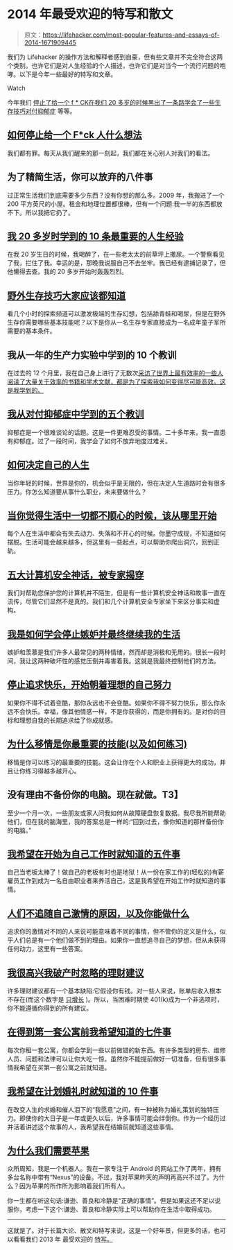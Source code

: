 # 2014 年最受欢迎的特写和散文

> 原文：<https://lifehacker.com/most-popular-features-and-essays-of-2014-1671909445>

我们为 Lifehacker 的操作方法和解释者感到自豪，但有些文章并不完全符合这两个类别。也许它们是对人生经验的个人描述，也许它们是对当今一个流行问题的咆哮。以下是今年一些最好的特写和文章。

Watch

今年我们 [停止了给一个 f * CK](https://lifehacker.com/how-to-stop-giving-a-f-ck-what-people-think-1530784365)[在我们 20 多岁的时候黑出了一条路](http://lifehacker.com/10-of-the-most-important-life-lessons-i-learned-from-my-1547298543)[学会了一些生存技巧](http://lifehacker.com/the-wilderness-survival-skills-everyone-should-know-5881604)[对付抑郁症](http://lifehacker.com/five-lessons-i-learned-from-dealing-with-depression-1595249546) 等等。

## [如何停止给一个 F*ck 人什么想法](http://lifehacker.com/how-to-stop-giving-a-f-ck-what-people-think-1530784365)

我们都有罪。每天从我们醒来的那一刻起，我们都在关心别人对我们的看法。

## 为了精简生活，你可以放弃的八件事

过正常生活我们到底需要多少东西？没有你想的那么多。2009 年，我搬进了一个 200 平方英尺的小屋。租金和地理位置都很棒，但有一个问题:我一半的东西都放不下。所以我把它扔了。

## [我 20 多岁时学到的 10 条最重要的人生经验](http://lifehacker.com/10-of-the-most-important-life-lessons-i-learned-from-my-1547298543)

在我 20 岁生日的时候，我喝醉了，在一些老太太的前草坪上撒尿。一个警察看见了我，拦住了我。幸运的是，那晚我说服自己不去坐牢。我已经有逮捕记录了，但他懒得去查。我的 20 多岁开始时轰轰烈烈。

## [野外生存技巧大家应该都知道](http://lifehacker.com/the-wilderness-survival-skills-everyone-should-know-5881604)

看几个小时的探索频道可以激发极端的生存幻想，包括舔青蛙和喝尿，但是在野外生存你需要哪些基本技能呢？以下是你从一名生存专家直接成为一名成年童子军所需要的基本条件。

## 我从一年的生产力实验中学到的 10 个教训

在过去的 12 个月里，我在自己身上进行了无数次[采访了世界上最有效率的一些人](http://ayearofproductivity.com/category/interviews/)[阅读了大量关于效率的书籍和学术文献，都是为了探索我如何变得尽可能高效。这是我学到的。](http://ayearofproductivity.com/favorite-books-productivity/)

## [我从对付抑郁症中学到的五个教训](http://lifehacker.com/five-lessons-i-learned-from-dealing-with-depression-1595249546)

抑郁症是一个很难谈论的话题。这是一件更难忍受的事情。二十多年来，我一直患有抑郁症。过了一段时间，我学会了如何不放弃地度过难关。

## [如何决定自己的人生](http://lifehacker.com/how-to-decide-on-what-to-do-with-your-life-1588240029)

当你年轻的时候，世界是你的，机会似乎是无限的，但在决定人生道路时会有很多压力。你怎么知道要从事什么职业，未来要做什么？

## [当你觉得生活中一切都不顺心的时候，该从哪里开始](http://lifehacker.com/where-to-start-when-it-feels-like-nothing-is-going-righ-1640250197)

每个人在生活中都会有失去动力、失落和不开心的时候。你墨守成规，不知道如何摆脱。生活可能会越来越多，但这里有一些起点，可以帮助你爬出洞穴，回到正轨。

## [五大计算机安全神话，被专家揭穿](http://lifehacker.com/five-computer-security-myths-debunked-by-experts-1602290081)

我们对帮助您保护您的计算机并不陌生，但是有一些计算机安全神话和故事一直在流传，尽管它们显然不是真的。我们和几个计算机安全专家坐下来区分事实和虚构。

## [我是如何学会停止嫉妒并最终继续我的生活](http://lifehacker.com/how-i-learned-to-stop-being-so-jealous-and-finally-get-1529920256)

嫉妒和羡慕是我们许多人最常见的两种情绪，然而却是消极和无用的。很长一段时间，我让这两种破坏性的感觉压倒并毒害着我。这就是我最终控制他们的方法。

## [停止追求快乐，开始朝着理想的自己努力](http://lifehacker.com/stop-trying-to-be-happy-and-start-working-towards-your-1572537899)

如果你不得不试着变酷，那你永远也不会变酷。如果你不得不努力快乐，那么你永远不会快乐。幸福，像其他情感一样，不是你获得的，而是你拥有的。是对你的目标和理想自我的长期追求给了你成就感。

## [为什么移情是你最重要的技能(以及如何练习)](http://lifehacker.com/why-empathy-is-your-most-important-skill-and-how-to-pr-1505011685)

移情是你可以练习的最重要的技能。这会让你在个人和职业上获得更大的成功，并且让你练习得越多越开心。

## 没有理由不备份你的电脑。现在就做。T3】

至少一个月一次，一些朋友或家人问我如何从故障硬盘恢复数据。我尽我所能帮助他们，但在我的脑海里，我的答案总是一样的:“回到过去，像你知道的那样备份你的电脑。”

## [我希望在开始为自己工作时就知道的五件事](http://lifehacker.com/five-things-i-wish-i-had-known-when-i-started-working-f-1497900668)

自己当老板太棒了！做自己的老板有时也是地狱！从一份在家工作的(轻松的)有薪雇员工作到成为一名自由职业者来养活自己，这是我希望在开始工作时就知道的事情。

## [人们不追随自己激情的原因，以及你能做什么](http://lifehacker.com/the-reasons-people-don-t-follow-their-passions-and-wha-1637716016)

追求你的激情对不同的人来说可能意味着不同的事情，但不管你的定义是什么，似乎人们总是有一个他们做不到的理由。如果你一直想追寻自己的梦想，但从未获得任何动力，这里有一些答案。

## [我很高兴我破产时忽略的理财建议](http://lifehacker.com/the-financial-advice-im-glad-i-ignored-when-i-was-brok-1492198947)

许多理财建议都有一个基本缺陷:它假设你有钱。对一些人来说，账单后收入根本不存在(而这个数字是 [只增长](http://www.nytimes.com/2013/01/13/sunday-review/americas-productivity-climbs-but-wages-stagnate.html?_r=0) )。所以，当困难时期使 401(k)成为一个非选项时，你不能遵循你得到的所有建议。

## [在得到第一套公寓前我希望知道的七件事](http://lifehacker.com/seven-things-i-wish-i-knew-before-getting-my-first-apar-1527417320)

每次你租一套公寓，你都会学到一些以前做错的新东西。有许多类型的房东、维修人员、问题和法律可以让你大吃一惊。虽然你不能提前做好一切准备，但有很多事情我希望在买第一套公寓之前就知道。

## [我希望在计划婚礼时就知道的 10 件事](http://lifehacker.com/10-things-i-wish-i-had-known-when-i-was-planning-my-wed-1566806538)

在改变人生的求婚和催人泪下的“我愿意”之间，有一种被称为婚礼策划的独特压力。即使你的大日子是一年或更久以后，许多事情可能会绊倒你。作为一个经历过并活着讲述这个故事的人，我希望我在结婚前就知道这些事情。

## [为什么我们需要苹果](http://lifehacker.com/why-we-need-apple-1633001783)

众所周知，我是一个机器人。我在一家专注于 Android 的网站工作了两年，拥有多台名称中带有“Nexus”的设备。不过，我对苹果昨天的声明再高兴不过了。为什么？因为苹果的所作所为影响着我们所有人。

你一生都在听这句话:谦逊、善良和冷静是“正确的事情”。但是如果这还不足以说服你，考虑一下这个:谦逊、善良和冷静实际上可以帮助你在生活中取得成功。

* * *

这就是了。对于长篇大论、散文和特写来说，这是一个好年景，但更多的话，也可以看看我们 2013 年 最受欢迎的 [特写。](http://lifehacker.com/most-popular-longform-features-of-2013-1491780262)